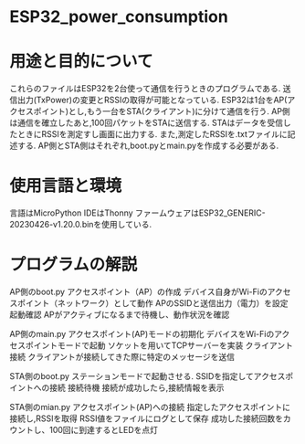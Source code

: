 # ESP32_power_consumption
# 用途と目的について
これらのファイルはESP32を2台使って通信を行うときのプログラムである.
送信出力(TxPower)の変更とRSSIの取得が可能となっている.
ESP32は1台をAP(アクセスポイント)とし,もう一台をSTA(クライアント)に分けて通信を行う.
AP側は通信を確立したあと,100回パケットをSTAに送信する.
STAはデータを受信したときにRSSIを測定すし画面に出力する. また,測定したRSSIを.txtファイルに記述する.
AP側とSTA側はそれぞれ,boot.pyとmain.pyを作成する必要がある.
# 使用言語と環境
言語はMicroPython
IDEはThonny
ファームウェアはESP32_GENERIC-20230426-v1.20.0.binを使用している.
# プログラムの解説

AP側のboot.py 
アクセスポイント（AP）の作成
デバイス自身がWi-Fiのアクセスポイント（ネットワーク）として動作
APのSSIDと送信出力（電力）を設定
起動確認
APがアクティブになるまで待機し、動作状況を確認

AP側のmain.py
アクセスポイント(AP)モードの初期化
デバイスをWi-Fiのアクセスポイントモードで起動
ソケットを用いてTCPサーバーを実装
クライアント接続
クライアントが接続してきた際に特定のメッセージを送信

STA側のboot.py
ステーションモードで起動させる.
SSIDを指定してアクセスポイントへの接続
接続待機
接続が成功したら,接続情報を表示

STA側のmian.py
アクセスポイント(AP)への接続
指定したアクセスポイントに接続し,RSSIを取得
RSSI値をファイルにログとして保存
成功した接続回数をカウントし、100回に到達するとLEDを点灯



